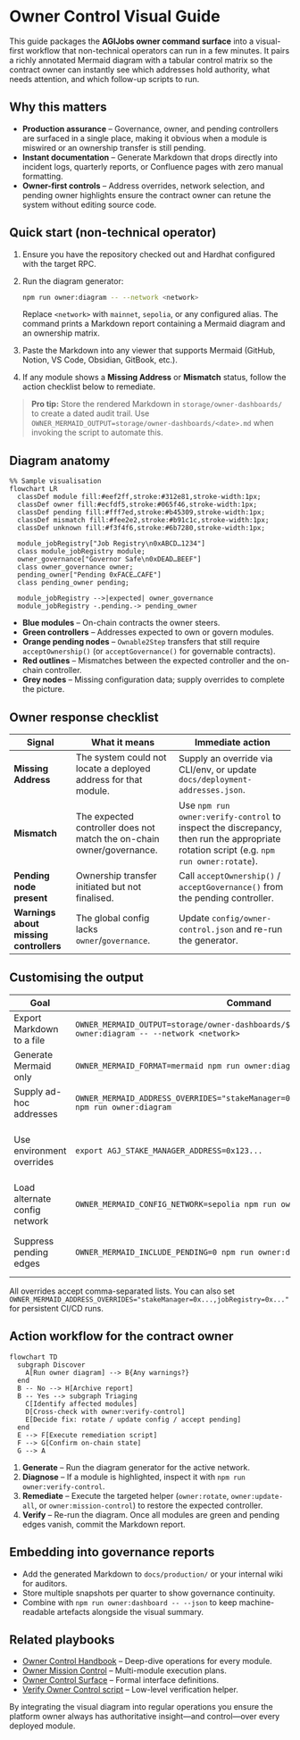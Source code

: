 # Owner Control Visual Guide

This guide packages the **AGIJobs owner command surface** into a visual-first workflow
that non-technical operators can run in a few minutes. It pairs a richly annotated
Mermaid diagram with a tabular control matrix so the contract owner can instantly see
which addresses hold authority, what needs attention, and which follow-up scripts to run.

## Why this matters

- **Production assurance** – Governance, owner, and pending controllers are surfaced in
  a single place, making it obvious when a module is miswired or an ownership transfer is
  still pending.
- **Instant documentation** – Generate Markdown that drops directly into incident logs,
  quarterly reports, or Confluence pages with zero manual formatting.
- **Owner-first controls** – Address overrides, network selection, and pending owner
  highlights ensure the contract owner can retune the system without editing source code.

## Quick start (non-technical operator)

1. Ensure you have the repository checked out and Hardhat configured with the target RPC.
2. Run the diagram generator:

   ```bash
   npm run owner:diagram -- --network <network>
   ```

   Replace `<network>` with `mainnet`, `sepolia`, or any configured alias. The command
   prints a Markdown report containing a Mermaid diagram and an ownership matrix.

3. Paste the Markdown into any viewer that supports Mermaid (GitHub, Notion, VS Code,
   Obsidian, GitBook, etc.).
4. If any module shows a **Missing Address** or **Mismatch** status, follow the action
   checklist below to remediate.

> **Pro tip:** Store the rendered Markdown in `storage/owner-dashboards/` to create a
> dated audit trail. Use `OWNER_MERMAID_OUTPUT=storage/owner-dashboards/<date>.md`
> when invoking the script to automate this.

## Diagram anatomy

```mermaid
%% Sample visualisation
flowchart LR
  classDef module fill:#eef2ff,stroke:#312e81,stroke-width:1px;
  classDef owner fill:#ecfdf5,stroke:#065f46,stroke-width:1px;
  classDef pending fill:#fff7ed,stroke:#b45309,stroke-width:1px;
  classDef mismatch fill:#fee2e2,stroke:#b91c1c,stroke-width:1px;
  classDef unknown fill:#f3f4f6,stroke:#6b7280,stroke-width:1px;

  module_jobRegistry["Job Registry\n0xABCD…1234"]
  class module_jobRegistry module;
  owner_governance["Governor Safe\n0xDEAD…BEEF"]
  class owner_governance owner;
  pending_owner["Pending 0xFACE…CAFE"]
  class pending_owner pending;

  module_jobRegistry -->|expected| owner_governance
  module_jobRegistry -.pending.-> pending_owner
```

- **Blue modules** – On-chain contracts the owner steers.
- **Green controllers** – Addresses expected to own or govern modules.
- **Orange pending nodes** – `Ownable2Step` transfers that still require `acceptOwnership()`
  (or `acceptGovernance()` for governable contracts).
- **Red outlines** – Mismatches between the expected controller and the on-chain controller.
- **Grey nodes** – Missing configuration data; supply overrides to complete the picture.

## Owner response checklist

| Signal | What it means | Immediate action |
| --- | --- | --- |
| **Missing Address** | The system could not locate a deployed address for that module. | Supply an override via CLI/env, or update `docs/deployment-addresses.json`. |
| **Mismatch** | The expected controller does not match the on-chain owner/governance. | Use `npm run owner:verify-control` to inspect the discrepancy, then run the appropriate rotation script (e.g. `npm run owner:rotate`). |
| **Pending node present** | Ownership transfer initiated but not finalised. | Call `acceptOwnership()` / `acceptGovernance()` from the pending controller. |
| **Warnings about missing controllers** | The global config lacks `owner`/`governance`. | Update `config/owner-control.json` and re-run the generator. |

## Customising the output

| Goal | Command | Notes |
| --- | --- | --- |
| Export Markdown to a file | `OWNER_MERMAID_OUTPUT=storage/owner-dashboards/$(date +%F).md npm run owner:diagram -- --network <network>` | Directory is auto-created. |
| Generate Mermaid only | `OWNER_MERMAID_FORMAT=mermaid npm run owner:diagram -- --network <network>` | Ideal for embedding in dashboards. |
| Supply ad-hoc addresses | `OWNER_MERMAID_ADDRESS_OVERRIDES="stakeManager=0x123...,jobRegistry=0x456..." npm run owner:diagram` | Highest priority source. |
| Use environment overrides | `export AGJ_STAKE_MANAGER_ADDRESS=0x123...` | Takes precedence over config/address book. |
| Load alternate config network | `OWNER_MERMAID_CONFIG_NETWORK=sepolia npm run owner:diagram` | Useful for cross-network comparisons. |
| Suppress pending edges | `OWNER_MERMAID_INCLUDE_PENDING=0 npm run owner:diagram` | Focus on settled ownership only. |

All overrides accept comma-separated lists. You can also set
`OWNER_MERMAID_ADDRESS_OVERRIDES="stakeManager=0x...,jobRegistry=0x..."` for persistent
CI/CD runs.

## Action workflow for the contract owner

```mermaid
flowchart TD
  subgraph Discover
    A[Run owner diagram] --> B{Any warnings?}
  end
  B -- No --> H[Archive report]
  B -- Yes --> subgraph Triaging
    C[Identify affected modules]
    D[Cross-check with owner:verify-control]
    E[Decide fix: rotate / update config / accept pending]
  end
  E --> F[Execute remediation script]
  F --> G[Confirm on-chain state]
  G --> A
```

1. **Generate** – Run the diagram generator for the active network.
2. **Diagnose** – If a module is highlighted, inspect it with `npm run owner:verify-control`.
3. **Remediate** – Execute the targeted helper (`owner:rotate`, `owner:update-all`,
   or `owner:mission-control`) to restore the expected controller.
4. **Verify** – Re-run the diagram. Once all modules are green and pending edges vanish,
   commit the Markdown report.

## Embedding into governance reports

- Add the generated Markdown to `docs/production/` or your internal wiki for auditors.
- Store multiple snapshots per quarter to show governance continuity.
- Combine with `npm run owner:dashboard -- --json` to keep machine-readable artefacts
  alongside the visual summary.

## Related playbooks

- [Owner Control Handbook](owner-control-handbook.md) – Deep-dive operations for every module.
- [Owner Mission Control](owner-mission-control.md) – Multi-module execution plans.
- [Owner Control Surface](owner-control-surface.md) – Formal interface definitions.
- [Verify Owner Control script](../scripts/v2/verifyOwnerControl.ts) – Low-level verification helper.

By integrating the visual diagram into regular operations you ensure the platform owner
always has authoritative insight—and control—over every deployed module.
